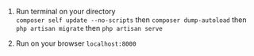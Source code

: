  1. Run terminal on your directory  
  `composer self update --no-scripts`
  then
  `composer dump-autoload`
	then
	`php artisan migrate`
	then
	`php artisan serve`

 2. Run on your browser 
	  `localhost:8000`
